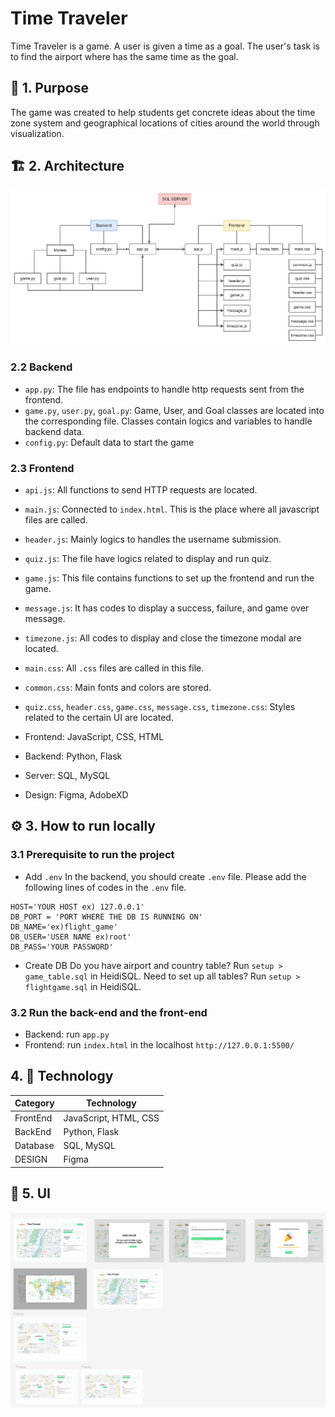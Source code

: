 # Time Traveler

Time Traveler is a game. A user is given a time as a goal. The user's task is to find the airport where has the same time as the goal.

## 📌 1. Purpose

The game was created to help students get concrete ideas about the time zone system and geographical locations of cities around the world through visualization.

## 🏗️ 2. Architecture

<p align="center">
  <img width="800px" height="auto" src="./images/architecture.png">
</p>

### 2.2 Backend

- `app.py`: The file has endpoints to handle http requests sent from the frontend.
- `game.py`, `user.py`, `goal.py`: Game, User, and Goal classes are located into the corresponding file. Classes contain logics and variables to handle backend data.
- `config.py`: Default data to start the game

### 2.3 Frontend

- `api.js`: All functions to send HTTP requests are located.
- `main.js`: Connected to `index.html`. This is the place where all javascript files are called.
- `header.js`: Mainly logics to handles the username submission.
- `quiz.js`: The file have logics related to display and run quiz.
- `game.js`: This file contains functions to set up the frontend and run the game.
- `message.js`: It has codes to display a success, failure, and game over message.
- `timezone.js`: All codes to display and close the timezone modal are located.
- `main.css`: All `.css` files are called in this file.
- `common.css`: Main fonts and colors are stored.
- `quiz.css`, `header.css`, `game.css`, `message.css`, `timezone.css`: Styles related to the certain UI are located.

- Frontend: JavaScript, CSS, HTML
- Backend: Python, Flask
- Server: SQL, MySQL
- Design: Figma, AdobeXD

## ⚙️ 3. How to run locally

### 3.1 Prerequisite to run the project

- Add `.env`
  In the backend, you should create `.env` file.
  Please add the following lines of codes in the `.env` file.

```
HOST='YOUR HOST ex) 127.0.0.1'
DB_PORT = 'PORT WHERE THE DB IS RUNNING ON'
DB_NAME='ex)flight_game'
DB_USER='USER NAME ex)root'
DB_PASS='YOUR PASSWORD'
```

- Create DB
  Do you have airport and country table? Run `setup > game_table.sql` in HeidiSQL.
  Need to set up all tables? Run `setup > flightgame.sql` in HeidiSQL.

### 3.2 Run the back-end and the front-end

- Backend: run `app.py`
- Frontend: run `index.html` in the localhost `http://127.0.0.1:5500/`

## 4. 🧰 Technology

| Category | Technology            |
| -------- | --------------------- |
| FrontEnd | JavaScript, HTML, CSS |
| BackEnd  | Python, Flask         |
| Database | SQL, MySQL            |
| DESIGN   | Figma                 |

## 🎨 5. UI

<p align="center">
  <img width="800px" height="auto" src="./images/ui-design.png">
</p>
